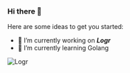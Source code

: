 ### Hi there 👋

Here are some ideas to get you started:

- 🔭 I’m currently working on **_Logr_**
- 🌱 I’m currently learning Golang

![Logr](https://i.ibb.co/4dsbDdk/image.png)
